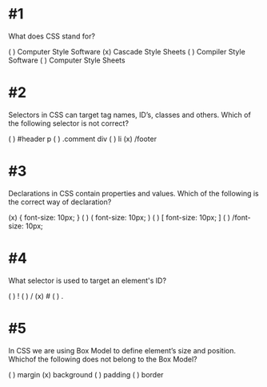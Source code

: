 # #1

What does CSS stand for?

( ) Computer Style Software
(x) Cascade Style Sheets
( ) Compiler Style Software
( ) Computer Style Sheets

# #2

Selectors in CSS can target tag names, ID’s, classes and others. Which of the following selector is not correct?

( ) #header p
( ) .comment div
( ) li
(x) /footer

# #3

Declarations in CSS contain properties and values. Which of the following is the correct way of declaration?

(x) { font-size: 10px; }
( ) ( font-size: 10px; )
( ) [ font-size: 10px; ]
( ) /font-size: 10px;

# #4

What selector is used to target an element's ID?

( ) !
( ) /
(x) #
( ) .

# #5

In CSS we are using Box Model to define element’s size and position. Whichof the following does not belong to the Box Model?

( ) margin
(x) background
( ) padding
( ) border
